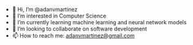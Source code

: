- 👋 Hi, I’m @adanvmartinez
- 👀 I’m interested in Computer Science
- 🌱 I’m currently learning machine learning and neural network models
- 💞️ I’m looking to collaborate on software development
- 📫 How to reach me: adanvmartinez@gmail.com

<!---
adanvmartinez/adanvmartinez is a ✨ special ✨ repository because its `README.md` (this file) appears on your GitHub profile.
You can click the Preview link to take a look at your changes.
--->
